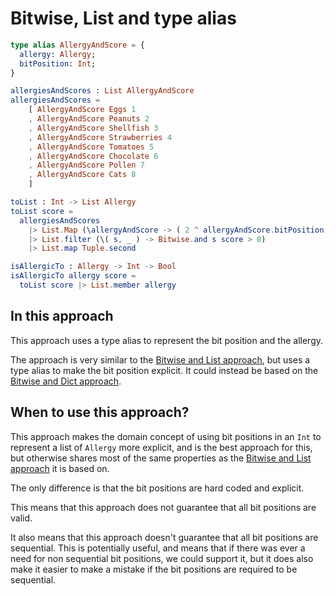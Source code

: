 # Bitwise, List and type alias

```elm
type alias AllergyAndScore = {
  allergy: Allergy;
  bitPosition: Int;
}

allergiesAndScores : List AllergyAndScore
allergiesAndScores =
    [ AllergyAndScore Eggs 1
    , AllergyAndScore Peanuts 2
    , AllergyAndScore Shellfish 3
    , AllergyAndScore Strawberries 4
    , AllergyAndScore Tomatoes 5
    , AllergyAndScore Chocolate 6
    , AllergyAndScore Pollen 7
    , AllergyAndScore Cats 8
    ]

toList : Int -> List Allergy
toList score =
  allergiesAndScores
    |> List.Map (\allergyAndScore -> ( 2 ^ allergyAndScore.bitPosition, allergyAndScore.allergy ))
    |> List.filter (\( s, _ ) -> Bitwise.and s score > 0)
    |> List.map Tuple.second

isAllergicTo : Allergy -> Int -> Bool
isAllergicTo allergy score =
  toList score |> List.member allergy
```

## In this approach

This approach uses a type alias to represent the bit position and the allergy.

The approach is very similar to the [Bitwise and List approach][bitwise-and-list], but uses a type alias to make the bit position explicit. It could instead be based on the [Bitwise and Dict approach][bitwise-and-dict].

## When to use this approach?

This approach makes the domain concept of using bit positions in an `Int` to represent a list of `Allergy` more explicit, and is the best approach for this, but otherwise shares most of the same properties as the [Bitwise and List approach][bitwise-and-list] it is based on.

The only difference is that the bit positions are hard coded and explicit.

This means that this approach does not guarantee that all bit positions are valid.

It also means that this approach doesn't guarantee that all bit positions are sequential.
This is potentially useful, and means that if there was ever a need for non sequential bit positions, we could support it, but it does also make it easier to make a mistake if the bit positions are required to be sequential.

[bitwise-and-list]:
  https://exercism.org/tracks/elm/exercises/allergies/approaches/bitwise-and-list
  "Approach: Bitwise and List"
[bitwise-and-dict]:
  https://exercism.org/tracks/elm/exercises/allergies/approaches/bitwise-and-dict
  "Approach: Bitwise and Dict"
